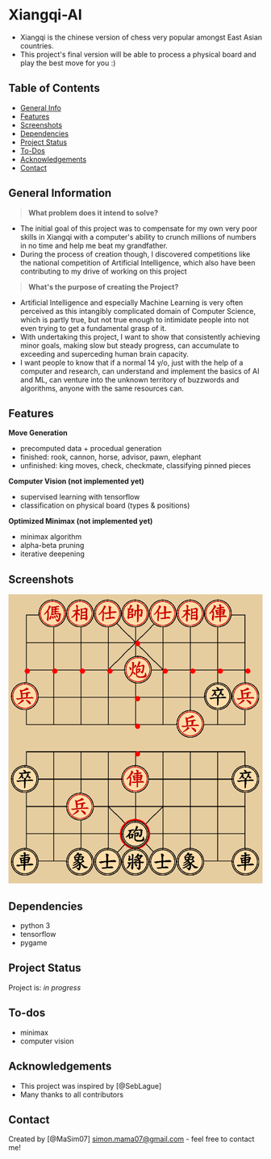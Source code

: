 # Xiangqi-AI
- Xiangqi is the chinese version of chess very popular amongst East Asian countries.
- This project's final version will be able to process a physical board and play the best move for you :)

## Table of Contents
* [General Info](#general-information)
* [Features](#features)
* [Screenshots](#screenshots)
* [Dependencies](#dependencies)
* [Project Status](#project-status)
* [To-Dos](#to-dos)
* [Acknowledgements](#acknowledgements)
* [Contact](#contact)
<!-- * [License](#license) -->


## General Information
> **What problem does it intend to solve?**
- The initial goal of this project was to compensate for my own very poor skills in Xiangqi with a computer's ability to crunch millions of numbers in no time and help me beat my grandfather.
- During the process of creation though, I discovered competitions like the national competition of Artificial Intelligence, which also have been contributing to my drive of working on this project
> **What's the purpose of creating the Project?**
- Artificial Intelligence and especially Machine Learning is very often perceived as this intangibly complicated domain of Computer Science, which is partly true, but not true enough to intimidate people into not even trying to get a fundamental grasp of it.
- With undertaking this project, I want to show that consistently achieving minor goals, making slow but steady progress, can accumulate to exceeding and superceding human brain capacity.
- I want people to know that if a normal 14 y/o, just with the help of a computer and research, can understand and implement the basics of AI and ML, can venture into the unknown territory of buzzwords and algorithms, anyone with the same resources can.

## Features

**Move Generation**
- precomputed data + procedual generation
- finished: rook, cannon, horse, advisor, pawn, elephant
- unfinished: king moves, check, checkmate, classifying pinned pieces

**Computer Vision (not implemented yet)**
- supervised learning with tensorflow
- classification on physical board (types & positions)

**Optimized Minimax (not implemented yet)**
- minimax algorithm
- alpha-beta pruning
- iterative deepening

## Screenshots
![Screenshot](./assets/screenshots/10.07.png)

## Dependencies
- python 3
- tensorflow
- pygame


## Project Status
Project is: _in progress_


## To-dos
- minimax
- computer vision


## Acknowledgements
- This project was inspired by [@SebLague]
- Many thanks to all contributors


## Contact
Created by [@MaSim07] simon.mama07@gmail.com - feel free to contact me!
